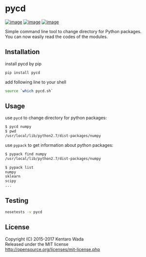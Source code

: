 # pycd

[![image](https://img.shields.io/pypi/v/pycd.svg)](https://pypi.python.org/pypi/pycd)
[![image](https://travis-ci.org/wkentaro/pycd.svg)](https://travis-ci.org/wkentaro/pycd)
[![image](https://coveralls.io/repos/wkentaro/pycd/badge.svg?branch=master&service=github)](https://coveralls.io/github/wkentaro/pycd?branch=master)

Simple command line tool to change directory for Python packages.  
You can now easily read the codes of the modules.


## Installation

install pycd by pip

```bash
pip install pycd
```


add following line to your shell

```bash
source `which pycd.sh`
```

## Usage

use `pycd` to change directory for python packages:

```bash
$ pycd numpy
$ pwd
/usr/local/lib/python2.7/dist-packages/numpy
```

use `pypack` to get information about python packages:

```bash
$ pypack find numpy
/usr/local/lib/python2.7/dist-packages/numpy

$ pypack list
numpy
sklearn
scipy
...
```

## Testing

```bash
nosetests -v pycd
```


## License

Copyright (C) 2015-2017 Kentaro Wada  
Released under the MIT license  
<http://opensource.org/licenses/mit-license.php>
